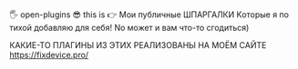 🖐 open-plugins
😎 this is 👉 Мои публичные ШПАРГАЛКИ 
Kоторые я по тихой добавляю для себя! Nо может и вам что-то сгодиться)

КАКИЕ-ТО ПЛАГИНЫ ИЗ ЭТИХ РЕАЛИЗОВАНЫ НА МОЁМ САЙТЕ https://fixdevice.pro/ 
